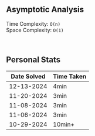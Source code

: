 ## Asymptotic Analysis  
Time Complexity: `O(n)`  
Space Complexity: `O(1)`  


&nbsp;  


## Personal Stats
| Date Solved | Time Taken |
| ----------- | ---------- |
| 12-13-2024  | 4min |  
| 11-20-2024  | 3min |  
| 11-08-2024  | 3min |  
| 11-06-2024  | 3min |  
| 10-29-2024  | 10min+ |  
